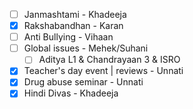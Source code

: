 - [ ] Janmashtami - Khadeeja
- [x] Rakshabandhan - Karan 
- [ ] Anti Bullying - Vihaan
- [ ] Global issues - Mehek/Suhani
	- [ ] Aditya L1 & Chandrayaan 3 & ISRO
- [x] Teacher's day event  | reviews - Unnati
- [x] Drug abuse seminar - Unnati
- [x] Hindi Divas - Khadeeja
